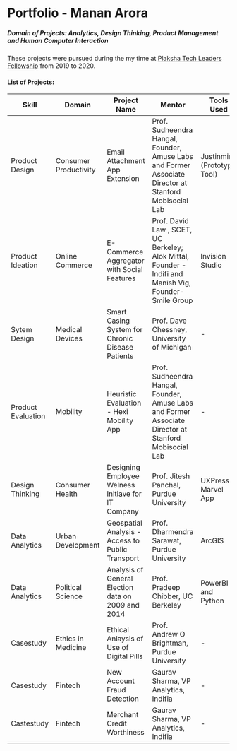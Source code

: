 # Portfolio  - Manan Arora

##### Domain of  Projects: Analytics, Design Thinking, Product Management and Human Computer Interaction

These projects were pursued during the my time at [Plaksha Tech Leaders Fellowship](https://plaksha.org/techleaders) from 2019 to 2020.


#### List of Projects:

| Skill              | Domain                 | Project Name                                       | Mentor                                                                                                  | Tools Used                  |
|--------------------|------------------------|----------------------------------------------------|---------------------------------------------------------------------------------------------------------|-----------------------------|
| Product Design     | Consumer Productivity  | Email Attachment App Extension                     | Prof. Sudheendra Hangal, Founder, Amuse Labs and Former Associate Director at Stanford Mobisocial Lab   | Justinmind (Prototype Tool) |
| Product Ideation   | Online Commerce        | E-Commerce Aggregator with Social Features         | Prof. David Law , SCET, UC Berkeley; Alok Mittal, Founder - Indifi and Manish Vig, Founder- Smile Group | Invision Studio             |
| Sytem Design       | Medical Devices        | Smart Casing System for Chronic Disease Patients   | Prof. Dave Chessney, University of Michigan                                                             | -                           |
| Product Evaluation | Mobility               | Heuristic Evaluation - Hexi Mobility App           | Prof. Sudheendra Hangal, Founder, Amuse Labs and Former Associate Director at Stanford Mobisocial Lab   | -                           |
| Design Thinking    | Consumer Health        | Designing Employee Welness Initiave for IT Company | Prof. Jitesh Panchal, Purdue University                                                                 | UXPressia, Marvel App       |
| Data Analytics     | Urban Development      | Geospatial Analysis - Access to Public Transport   | Prof. Dharmendra Sarawat, Purdue University                                                             | ArcGIS                      |
| Data Analytics     | Political Science      | Analysis of General Election data on 2009 and 2014 | Prof. Pradeep Chibber, UC Berkeley                                                                      | PowerBI and Python          |
| Casestudy          | Ethics in Medicine     | Ethical Anlaysis of Use of Digital Pills           | Prof. Andrew O Brightman, Purdue University                                                             | -                           |
| Casestudy          | Fintech                | New Account Fraud Detection                        | Gaurav Sharma, VP Analytics, Indifia                                                                    | -                           |
| Castestudy         | Fintech                | Merchant Credit Worthiness                         | Gaurav Sharma, VP Analytics, Indifia                                                                    | -                           |
